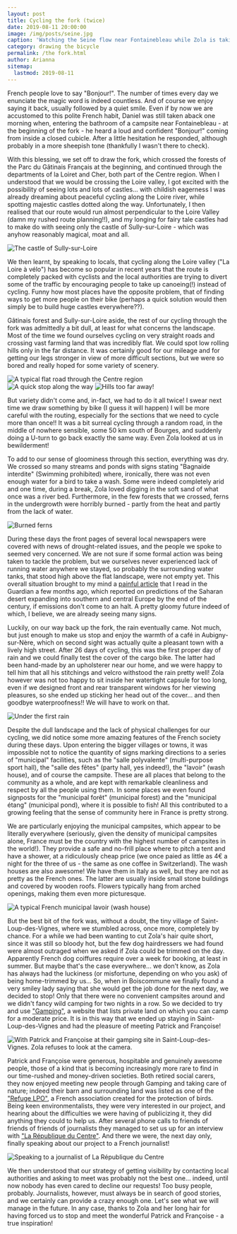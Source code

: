 ```yaml
---
layout: post
title: Cycling the fork (twice)
date: 2019-08-11 20:00:00
image: /img/posts/seine.jpg
caption: 'Watching the Seine flow near Fontainebleau while Zola is taking a refreshing swim'
category: drawing the bicycle
permalink: /the fork.html
author: Arianna
sitemap:
  lastmod: 2019-08-11
---
```


French people love to say "Bonjour!". The number of times every day we enunciate the magic word is indeed countless. And of course we enjoy saying it back, usually followed by a quiet smile. Even if by now we are accustomed to this polite French habit, Daniel was still taken aback one morning when, entering the bathroom of a campsite near Fontainebleau - at the beginning of the fork - he heard a loud and confident "Bonjour!" coming from inside a closed cubicle. After a little hesitation he responded, although probably in a more sheepish tone (thankfully I wasn't there to check). 

With this blessing, we set off to draw the fork, which crossed the forests of the Parc du Gâtinais Français at the beginning, and continued through the departments of la Loiret and Cher, both part of the Centre region. When I understood that we would be crossing the Loire valley, I got excited with the possibility of seeing lots and lots of castles... with childish eagerness I was already dreaming about peaceful cycling along the Loire river, while spotting majestic castles dotted along the way. Unfortunately, I then realised that our route would run almost perpendicular to the Loire Valley (damn my rushed route planning!!), and my longing for fairy tale castles had to make do with seeing only the castle of Sully-sur-Loire - which was anyhow reasonably magical, moat and all. 

<img class="img-responsive" src=" /img/posts/castle.jpg" alt="The castle of Sully-sur-Loire">

We then learnt, by speaking to locals, that cycling along the Loire valley ("La Loire à vélo") has become so popular in recent years that the route is completely packed with cyclists and the local authorities are trying to divert some of the traffic by encouraging people to take up canoeing(!) instead of cycling. Funny how most places have the opposite problem, that of finding ways to get more people on their bike (perhaps a quick solution would then simply be to build huge castles everywhere??).

Gâtinais forest and Sully-sur-Loire aside, the rest of our cycling through the fork was admittedly a bit dull, at least for what concerns the landscape. Most of the time we found ourselves cycling on very straight roads and crossing vast farming land that was incredibly flat. We could spot low rolling hills only in the far distance. It was certainly good for our mileage and for getting our legs stronger in view of more difficult sections, but we were so bored and really hoped for some variety of scenery. 

<img class="img-responsive" src=" /img/posts/flat-road.jpg" alt="A typical flat road through the Centre region">

<img class="img-responsive" src=" /img/posts/ari-zola.jpg" alt="A quick stop along the way">

<img class="img-responsive" src=" /img/posts/dan-zola.jpg" alt="Hills too far away!">

But variety didn't come and, in-fact, we had to do it all twice! I swear next time we draw something by bike (I guess it will happen) I will be more careful with the routing, especially for the sections that we need to cycle more than once!! It was a bit surreal cycling through a random road, in the middle of nowhere sensible, some 50 km south of Bourges, and suddenly doing a U-turn to go back exactly the same way. Even Zola looked at us in bewilderment!

To add to our sense of gloominess through this section, everything was dry. We crossed so many streams and ponds with signs stating "Bagnaide interdite" (Swimming prohibited) where, ironically, there was not even enough water for a bird to take a wash. Some were indeed completely arid and one time, during a break, Zola loved digging in the soft sand of what once was a river bed. Furthermore, in the few forests that we crossed, ferns in the undergrowth were horribly burned - partly from the heat and partly from the lack of water.  

<img class="img-responsive" src=" /img/posts/ferns.jpg" alt="Burned ferns">

During these days the front pages of several local newspapers were covered with news of drought-related issues, and the people we spoke to seemed very concerned. We are not sure if some formal action was being taken to tackle the problem, but we ourselves never experienced lack of running water anywhere we stayed, so probably the surrounding water tanks, that stood high above the flat landscape, were not empty yet. This overall situation brought to my mind a <a class="special" href="https://www.theguardian.com/environment/2019/may/18/climate-crisis-heat-is-on-global-heating-four-degrees-2100-change-way-we-live">painful article</a> that I read in the Guardian a few months ago, which reported on predictions of the Saharan desert expanding into southern and central Europe by the end of the century, if emissions don't come to an halt. A pretty gloomy future indeed of which, I believe, we are already seeing many signs.

Luckily, on our way back up the fork, the rain eventually came. Not much, but just enough to make us stop and enjoy the warmth of a café in Aubigny-sur-Nère, which on second sight was actually quite a pleasant town with a lively high street. After 26 days of cycling, this was the first proper day of rain and we could finally test the cover of the cargo bike. The latter had been hand-made by an upholsterer near our home, and we were happy to tell him that all his stitchings and velcro withstood the rain pretty well! Zola however was not too happy to sit inside her watertight capsule for too long, even if we designed front and rear transparent windows for her viewing pleasures, so she ended up sticking her head out of the cover... and then goodbye waterproofness!! We will have to work on that.  

<img class="img-responsive" src=" /img/posts/rain.jpg" alt="Under the first rain">

Despite the dull landscape and the lack of physical challenges for our cycling, we did notice some more amazing features of the French society during these days. Upon entering the bigger villages or towns, it was impossible not to notice the quantity of signs marking directions to a series of "municipal" facilities, such as the "salle polyvalente" (multi-purpose sport hall), the "salle des fêtes" (party hall, yes indeed!), the "lavoir" (wash house), and of course the campsite. These are all places that belong to the community as a whole, and are kept with remarkable cleanliness and respect by all the people using them. In some places we even found signposts for the "municipal forêt" (municipal forest) and the "municipal étang" (municipal pond), where it is possible to fish! All this contributed to a growing feeling that the sense of community here in France is pretty strong.   

We are particularly enjoying the municipal campsites, which appear to be literally everywhere (seriously, given the density of municipal campsites alone, France must be the country with the highest number of campsites in the world!). They provide a safe and no-frill place where to pitch a tent and have a shower, at a ridiculously cheap price (we once paied as little as 4€ a night for the three of us - the same as one coffee in Switzerland). The wash houses are also awesome! We have them in Italy as well, but they are not as pretty as the French ones. The latter are usually inside small stone buildings and covered by wooden roofs. Flowers typically hang from arched openings, making them even more picturesque.      

<img class="img-responsive" src=" /img/posts/lavoir.jpg" alt="A typical French municipal lavoir (wash house)">

But the best bit of the fork was, without a doubt, the tiny village of Saint-Loup-des-Vignes, where we stumbled across, once more, completely by chance. For a while we had been wanting to cut Zola's hair quite short, since it was still so bloody hot, but the few dog hairdressers we had found were almost outraged when we asked if Zola could be trimmed on the day. Apparently French dog coiffures require over a week for booking, at least in summer. But maybe that's the case everywhere... we don't know, as Zola has always had the luckiness (or misfortune, depending on who you ask) of being home-trimmed by us... So, when in Boiscommune we finally found a very smiley lady saying that she would get the job done for the next day, we decided to stop! Only that there were no convenient campsites around and we didn't fancy wild camping for two nights in a row. So we decided to try and use <a class="special" href="https://www.gamping.com/">"Gamping"</a>, a website that lists private land on which you can camp for a moderate price. It is in this way that we ended up staying in Saint-Loup-des-Vignes and had the pleasure of meeting Patrick and Françoise! <a name="PandF"></a>

<img class="img-responsive" src=" /img/posts/patrick-and-francoise.jpg" alt="With Patrick and Françoise at their gamping site in Saint-Loup-des-Vignes. Zola refuses to look at the camera.">

Patrick and Françoise were generous, hospitable and genuinely awesome people, those of a kind that is becoming increasingly more rare to find in our time-rushed and money-driven societies. Both retired social carers, they now enjoyed meeting new people through Gamping and taking care of nature; indeed their barn and surrounding land was listed as one of the <a class="special" href="https://refuges.lpo.fr">"Refuge LPO"</a>, a French association created for the protection of birds. Being keen environmentalists, they were very interested in our project, and hearing about the difficulties we were having of publicizing it, they did anything they could to help us. After several phone calls to friends of friends of friends of journalists they managed to set us up for an interview with <a class="special" href="https://www.larep.fr">"La République du Centre"</a>. And there we were, the next day only, finally speaking about our project to a French journalist! 

<img class="img-responsive" src=" /img/posts/rep.jpg" alt="Speaking to a journalist of La République du Centre">   

We then understood that our strategy of getting visibility by contacting local authorities and asking to meet was probably not the best one... indeed, until now nobody has even cared to decline our requests! Too busy people, probably. Journalists, however, must always be in search of good stories, and we certainly can provide a crazy enough one. Let's see what we will manage in the future. In any case, thanks to Zola and her long hair for having forced us to stop and meet the wonderful Patrick and Françoise - a true inspiration!